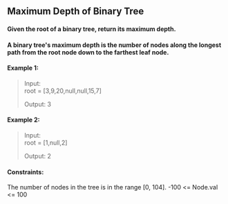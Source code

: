 ## Maximum Depth of Binary Tree

#### Given the root of a binary tree, return its maximum depth.

#### A binary tree's maximum depth is the number of nodes along the longest path from the root node down to the farthest leaf node.

 

#### Example 1:
 >  Input:    
 >  root = [3,9,20,null,null,15,7]   
 >
 >  Output: 3

#### Example 2:
 >  Input:    
 >  root = [1,null,2]     
 >
 >  Output:   2
 

#### Constraints:

The number of nodes in the tree is in the range [0, 104].
-100 <= Node.val <= 100